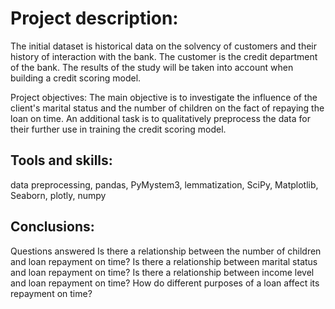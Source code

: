 # Project description:

The initial dataset is historical data on the solvency of customers and their history of interaction with the bank. The customer is the credit department of the bank. The results of the study will be taken into account when building a credit scoring model.

Project objectives: The main objective is to investigate the influence of the client's marital status and the number of children on the fact of repaying the loan on time. An additional task is to qualitatively preprocess the data for their further use in training the credit scoring model.

## Tools and skills:
data preprocessing, pandas, PyMystem3, lemmatization, SciPy, Matplotlib, Seaborn, plotly, numpy

## Conclusions:
Questions answered
Is there a relationship between the number of children and loan repayment on time?
Is there a relationship between marital status and loan repayment on time?
Is there a relationship between income level and loan repayment on time?
How do different purposes of a loan affect its repayment on time?
